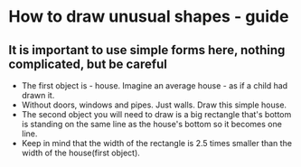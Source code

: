 # How to draw unusual shapes - guide
## It is important to use simple forms here, nothing complicated, but be careful
- The first object is - house. Imagine an average house - as if a child had drawn it.
- Without doors, windows and pipes. Just walls. Draw this simple house.
- The second object you will need to draw is a big rectangle that's bottom is standing on the same line as the house's bottom so it becomes one line.
- Keep in mind that the width of the rectangle is 2.5 times smaller than the width of the house(first object).
